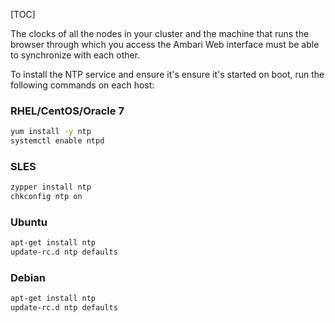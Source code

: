 [TOC]

The clocks of all the nodes in your cluster and the machine that runs the browser through which you access the Ambari Web interface must be able to synchronize with each other.

To install the NTP service and ensure it's ensure it's started on boot, run the following commands on each host:

### RHEL/CentOS/Oracle 7

```bash
yum install -y ntp
systemctl enable ntpd
```

### SLES

```bash
zypper install ntp
chkconfig ntp on
```

### Ubuntu

```bash
apt-get install ntp
update-rc.d ntp defaults
```

### Debian

```bash
apt-get install ntp
update-rc.d ntp defaults
```
